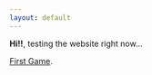 ```yaml
---
layout: default
---
```


**Hi!!**, testing the website right now...

[First Game](./games/flying-cube/).
